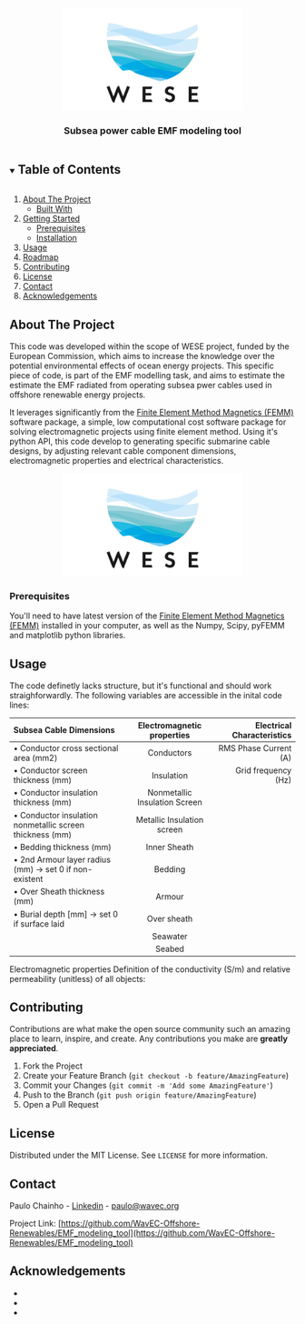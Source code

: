 <!--
*** To avoid retyping too much info. Do a search and replace for the following:
*** github_username, repo_name, twitter_handle, email, project_title, project_description
-->


<!-- PROJECT LOGO -->
<br />
<p align="center">
  <a href="https://github.com/WavEC-Offshore-Renewables/EMF_modeling_tool">
    <img src="images/wese-news.jpg" alt="Logo" width="320" height="180">
  </a>

  <h3 align="center">Subsea power cable EMF modeling tool</h3>





<!-- TABLE OF CONTENTS -->
<details open="open">
  <summary><h2 style="display: inline-block">Table of Contents</h2></summary>
  <ol>
    <li>
      <a href="#about-the-project">About The Project</a>
      <ul>
        <li><a href="#built-with">Built With</a></li>
      </ul>
    </li>
    <li>
      <a href="#getting-started">Getting Started</a>
      <ul>
        <li><a href="#prerequisites">Prerequisites</a></li>
        <li><a href="#installation">Installation</a></li>
      </ul>
    </li>
    <li><a href="#usage">Usage</a></li>
    <li><a href="#roadmap">Roadmap</a></li>
    <li><a href="#contributing">Contributing</a></li>
    <li><a href="#license">License</a></li>
    <li><a href="#contact">Contact</a></li>
    <li><a href="#acknowledgements">Acknowledgements</a></li>
  </ol>
</details>


<!-- ABOUT THE PROJECT -->
## About The Project
This code was developed within the scope of WESE project, funded by the European Commission, which aims to increase the knowledge over the potential environmental effects of ocean energy projects. This specific piece of code, is part of the EMF modelling task, and aims to estimate the estimate the EMF radiated from operating subsea pwer cables used in offshore renewable energy projects.

It leverages significantly from the [Finite Element Method Magnetics (FEMM)](https://www.femm.info/) software package, a simple, low computational cost software package for solving electromagnetic projects using finite element method. Using it's python API, this code develop to generating specific submarine cable designs, by adjusting relevant cable component dimensions, electromagnetic properties and electrical characteristics. 

<p align="center">
  <a href="https://github.com/WavEC-Offshore-Renewables/EMF_modeling_tool">
    <img src="images/wese-news.jpg" alt="Logo" width="320" height="180">
  </a>

<!-- GETTING STARTED -->

### Prerequisites

You'll need to have latest version of the [Finite Element Method Magnetics (FEMM)](https://www.femm.info/) installed in your computer, as well as the Numpy, Scipy, pyFEMM and matplotlib python libraries.


<!-- USAGE EXAMPLES -->
## Usage

The code definetly lacks structure, but it's functional and should work straighforwardly. The following variables are accessible in the inital code lines:

| Subsea Cable Dimensions                                    | Electromagnetic properties     | Electrical Characteristics    |
| :---                                                       |    :----:                      |          ---:                 |
| •	Conductor cross sectional area (mm2)                     | Conductors                     | RMS Phase Current (A)         |
| •	Conductor screen thickness (mm)                          | Insulation                     | Grid frequency (Hz)           |
| •	Conductor insulation thickness (mm)                      | Nonmetallic Insulation Screen  |        |
| •	Conductor insulation nonmetallic screen thickness (mm)   | Metallic Insulation screen     |        |
| •	Bedding thickness (mm)                                   | Inner Sheath                   |        |
| •	2nd Armour layer radius (mm) -> set 0 if non-existent    | Bedding                        |        |
| •	Over Sheath thickness (mm)                               | Armour                         |        |
| •	Burial depth [mm] -> set 0 if surface laid               | Over sheath                    |        |
|                                                            | Seawater                       |        |
|                                                            | Seabed                         |        |

Electromagnetic properties	Definition of the conductivity (S/m) and relative permeability (unitless) of all objects:

<!-- CONTRIBUTING -->
## Contributing

Contributions are what make the open source community such an amazing place to learn, inspire, and create. Any contributions you make are **greatly appreciated**.

1. Fork the Project
2. Create your Feature Branch (`git checkout -b feature/AmazingFeature`)
3. Commit your Changes (`git commit -m 'Add some AmazingFeature'`)
4. Push to the Branch (`git push origin feature/AmazingFeature`)
5. Open a Pull Request

<!-- LICENSE -->
## License

Distributed under the MIT License. See `LICENSE` for more information.



<!-- CONTACT -->
## Contact

Paulo Chainho - [Linkedin](www.linkedin.com/in/paulo-chainho) - paulo@wavec.org

Project Link: [https://github.com/WavEC-Offshore-Renewables/EMF_modeling_tool](https://github.com/WavEC-Offshore-Renewables/EMF_modeling_tool)



<!-- ACKNOWLEDGEMENTS -->
## Acknowledgements

* []()
* []()
* []()

